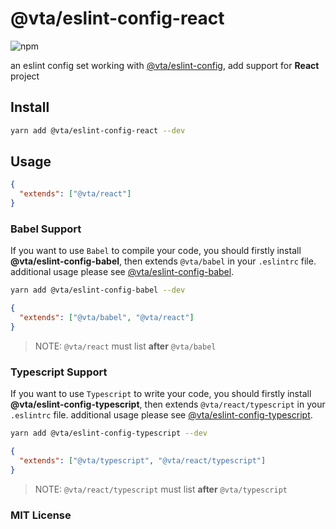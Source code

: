 # @vta/eslint-config-react

![npm](https://img.shields.io/npm/v/@vta/eslint-config-react)

an eslint config set working with [@vta/eslint-config](https://github.com/vta-js/eslint-config/tree/master/packages/eslint-config/README.md), add support for **React** project

## Install

```bash
yarn add @vta/eslint-config-react --dev
```

## Usage

```json
{
  "extends": ["@vta/react"]
}
```

### Babel Support

If you want to use `Babel` to compile your code, you should firstly install **@vta/eslint-config-babel**, then extends `@vta/babel` in your `.eslintrc` file. additional usage please see [@vta/eslint-config-babel](https://github.com/vta-js/eslint-config/tree/master/packages/eslint-config-babel/README.md).

```bash
yarn add @vta/eslint-config-babel --dev
```

```json
{
  "extends": ["@vta/babel", "@vta/react"]
}
```

> NOTE: `@vta/react` must list **after** `@vta/babel`

### Typescript Support

If you want to use `Typescript` to write your code, you should firstly install **@vta/eslint-config-typescript**, then extends `@vta/react/typescript` in your `.eslintrc` file. additional usage please see [@vta/eslint-config-typescript](https://github.com/vta-js/eslint-config/tree/master/packages/eslint-config-typescript/README.md).

```bash
yarn add @vta/eslint-config-typescript --dev
```

```json
{
  "extends": ["@vta/typescript", "@vta/react/typescript"]
}
```

> NOTE: `@vta/react/typescript` must list **after** `@vta/typescript`

### MIT License

